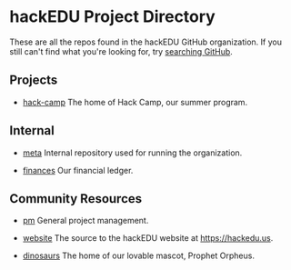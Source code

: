# hackEDU Project Directory

These are all the repos found in the hackEDU GitHub organization. If you still
can't find what you're looking for, try
[searching GitHub](https://github.com/search?utf8=%E2%9C%93&q=user%3Ahackedu).

## Projects

* [hack-camp](https://github.com/hackedu/hack-camp)
    The home of Hack Camp, our summer program.

## Internal

* [meta](https://github.com/hackedu/meta)
    Internal repository used for running the organization.

* [finances](https://github.com/hackedu/finances)
    Our financial ledger.

## Community Resources

* [pm](https://github.com/hackedu/pm)
    General project management.

* [website](https://github.com/hackedu/hackedu)
    The source to the hackEDU website at https://hackedu.us.

* [dinosaurs](https://github.com/hackedu/dinosaurs)
    The home of our lovable mascot, Prophet Orpheus.
